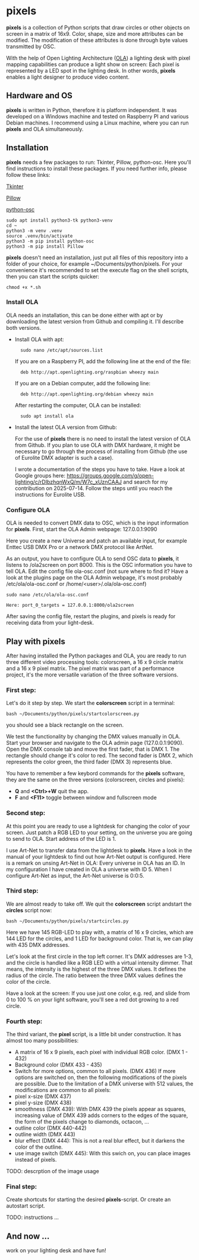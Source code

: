 # pixels

**pixels** is a collection of Python scripts that draw circles or other objects on screen in a matrix of 16x9. Color, shape, size and more attributes can be modified. The modification of these attributes is done through byte values transmitted by OSC.

With the help of Open Lighting Architecture ([OLA](https://www.openlighting.org/)) a lighting desk with pixel mapping capabilities can produce a light show on screen: Each pixel is represented by a LED spot in the lighting desk. In other words, **pixels** enables a light designer to produce video content.

## Hardware and OS

**pixels** is written in Python, therefore it is platform independent. It was developed on a Windows machine and tested on Raspberry PI and various Debian machines. I recommend using a Linux machine, where you can run **pixels** and OLA simultaneously. 

## Installation

**pixels** needs a few packages to run: Tkinter, Pillow, python-osc. Here you'll find instructions to install these packages. If you need further info, please follow these links:

[Tkinter](https://tkdocs.com/tutorial/install.html#install-x11-python)

[Pillow](https://pypi.org/project/Pillow/)

[python-osc](https://pypi.org/project/python-osc/)

    sudo apt install python3-tk python3-venv
    cd ~
    python3 -m venv .venv
    source .venv/bin/activate
    python3 -m pip install python-osc
    python3 -m pip install Pillow

**pixels** doesn't need an installation, just put all files of this repository into a folder of your choice, for example ~/Documents/python/pixels. For your convenience it's recommended to set the execute flag on the shell scripts, then you can start the scripts quicker:

    chmod +x *.sh

### Install OLA

OLA needs an installation, this can be done either with apt or by downloading the latest version from Github and compiling it. I'll describe both versions.

* Install OLA with apt: 

        sudo nano /etc/apt/sources.list

    If you are on a Raspberry PI, add the following line at the end of the file:

        deb http://apt.openlighting.org/raspbian wheezy main

    If you are on a Debian computer, add the following line:

        deb http://apt.openlighting.org/debian wheezy main

    After restarting the computer, OLA can be installed:

        sudo apt install ola

* Install the latest OLA version from Github:

    For the use of **pixels** there is no need to install the latest version of OLA from Github. If you plan to use OLA with DMX hardware, it might be necessary to go through the process of installing from Github (the use of Eurolite DMX adapter is such a case).

    I wrote a documentation of the steps you have to take. Have a look at Google groups here: https://groups.google.com/g/open-lighting/c/rDIbzhqnWxQ/m/W7c_xUznCAAJ and search for my contribution on 2025-07-14. Follow the steps until you reach the instructions for Eurolite USB.


### Configure OLA

OLA is needed to convert DMX data to OSC, which is the input information for **pixels**. First, start the OLA Admin webpage: 127.0.0.1:9090

Here you create a new Universe and patch an available input, for example Enttec USB DMX Pro or a network DMX protocol like ArtNet. 

As an output, you have to configure OLA to send OSC data to **pixels**, it listens to /ola2screen on port 8000. This is the OSC information you have to tell OLA. Edit the config file ola-osc.conf (not sure where to find it? Have a look at the plugins page on the OLA Admin webpage, it's most probably /etc/ola/ola-osc.conf or /home/\<user>/.ola/ola-osc.conf)

    sudo nano /etc/ola/ola-osc.conf

    Here: port_0_targets = 127.0.0.1:8000/ola2screen

After saving the config file, restart the plugins, and pixels is ready for receiving data from your light-desk.

## Play with pixels

After having installed the Python packages and OLA, you are ready to run three different video processing tools: colorscreen, a 16 x 9 circle matrix and a 16 x 9 pixel matrix. The pixel matrix was part of a performance project, it's the more versatile variation of the three software versions.

### First step:

Let's do it step by step. We start the **colorscreen** script in a terminal:

    bash ~/Documents/python/pixels/startcolorscreen.py

you should see a black rectangle on the screen.

We test the functionality by changing the DMX values manually in OLA. Start your browser and navigate to the OLA admin page (127.0.0.1:9090). Open the DMX console tab and move the first fader, that is DMX 1. The rectangle should change it's color to red. The second fader is DMX 2, which represents the color green, the third fader (DMX 3) represents blue.

You have to remember a few keybord commands for the **pixels** software, they are the same on the three versions (colorscreen, circles and pixels):

* **Q**  and **\<Ctrl>+W**   quit the app.
* **F**  and **\<F11>**   toggle between window and fullscreen mode

### Second step:

At this point you are ready to use a lightdesk for changing the color of your screen. Just patch a RGB LED to your setting, on the universe you are going to send to OLA. Start address of the LED is 1. 

I use Art-Net to transfer data from the lightdesk to **pixels**. Have a look in the manual of your lightdesk to find out how Art-Net output is configured. Here is a remark on unsing Art-Net in OLA: Every universe in OLA has an ID. In my configuration I have created in OLA a universe with ID 5. When I configure Art-Net as input, the Art-Net universe is 0:0:5. 

### Third step:

We are almost ready to take off. We quit the **colorscreen** script andstart the **circles** script now:

    bash ~/Documents/python/pixels/startcircles.py

Here we have 145 RGB-LED to play with, a matrix of 16 x 9 circles, which are 144 LED for the circles, and 1 LED for background color. That is, we can play with 435 DMX addresses.

Let's look at the first circle in the top left corner. It's DMX addresses are 1-3, and the circle is handled like a RGB LED with a virtual intensity dimmer. That means, the intensity is the highest of the three DMX values. It defines the radius of the circle. The ratio between the three DMX values defines the color of the circle.

Have a look at the screen: If you use just one color, e.g. red, and slide from 0 to 100 % on your light software, you'll see a red dot growing to a red circle.

### Fourth step:

The third variant, the **pixel** script, is a little bit under construction. It has almost too many possibilities: 

* A matrix of 16 x 9 pixels, each pixel with individual RGB color. (DMX 1 - 432)
* Background color (DMX 433 - 435)
* Switch for more options, common to all pixels. (DMX 436)
If more options are switched on, then the following modifications of the pixels are possible. Due to the limitation of a DMX universe with 512 values, the modifications are common to all pixels:
* pixel x-size (DMX 437)
* pixel y-size (DMX 438)
* smoothness (DMX 439):   With DMX 439 the pixels appear as squares, increasing value of DMX 439 adds corners to the edges of the square, the form of the pixels change to diamonds, octacon, ...
* outline color (DMX 440-442)
* outline width (DMX 443)
* blur effect (DMX 444): This is not a real blur effect, but it darkens the color of the outline.
* use image switch (DMX 445): With this swich on, you can place images instead of pixels.

TODO: descrption of the image usage

### Final step:

Create shortcuts for starting the desired **pixels**-script. Or create an autostart script.

TODO: instructions ...

## And now ...

work on your lighting desk and have fun!


